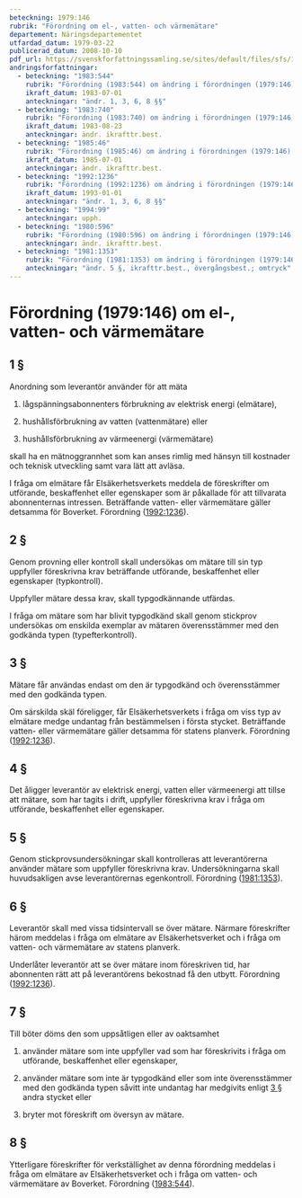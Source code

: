 ```yaml
---
beteckning: 1979:146
rubrik: "Förordning om el-, vatten- och värmemätare"
departement: Näringsdepartementet
utfardad_datum: 1979-03-22
publicerad_datum: 2008-10-10
pdf_url: https://svenskforfattningssamling.se/sites/default/files/sfs/1979-03/SFS1979-146.pdf
andringsforfattningar:
  - beteckning: "1983:544"
    rubrik: "Förordning (1983:544) om ändring i förordningen (1979:146) om el-, vatten- och värmemätare"
    ikraft_datum: 1983-07-01
    anteckningar: "ändr. 1, 3, 6, 8 §§"
  - beteckning: "1983:740"
    rubrik: "Förordning (1983:740) om ändring i förordningen (1979:146) om el-, vatten- och värmemätare"
    ikraft_datum: 1983-08-23
    anteckningar: ändr. ikrafttr.best.
  - beteckning: "1985:46"
    rubrik: "Förordning (1985:46) om ändring i förordningen (1979:146) om el-, vatten- och värmemätare"
    ikraft_datum: 1985-07-01
    anteckningar: ändr. ikrafttr.best.
  - beteckning: "1992:1236"
    rubrik: "Förordning (1992:1236) om ändring i förordningen (1979:146) om el-, vatten- och värmemätare"
    ikraft_datum: 1993-01-01
    anteckningar: "ändr. 1, 3, 6, 8 §§"
  - beteckning: "1994:99"
    anteckningar: upph.
  - beteckning: "1980:596"
    rubrik: "Förordning (1980:596) om ändring i förordningen (1979:146) om el-, vatten- och värmemätare"
    anteckningar: ändr. ikrafttr.best.
  - beteckning: "1981:1353"
    rubrik: "Förordning (1981:1353) om ändring i förordningen (1979:146) om el-, vatten- och värmemätare"
    anteckningar: "ändr. 5 §, ikrafttr.best., övergångsbest.; omtryck"
---
```


# Förordning (1979:146) om el-, vatten- och värmemätare

## 1 §

Anordning som leverantör använder för att mäta

1. lågspänningsabonnenters förbrukning av elektrisk energi (elmätare),

2. hushållsförbrukning av vatten (vattenmätare) eller

3. hushållsförbrukning av värmeenergi (värmemätare)

skall ha en mätnoggrannhet som kan anses rimlig med hänsyn till kostnader och teknisk utveckling samt vara lätt att avläsa.

I fråga om elmätare får Elsäkerhetsverkets meddela de föreskrifter om utförande, beskaffenhet eller egenskaper som är påkallade för att tillvarata abonnenternas intressen. Beträffande vatten- eller värmemätare gäller detsamma för Boverket. Förordning ([1992:1236](https://selex.se/eli/sfs/1992/1236)).

## 2 §

Genom provning eller kontroll skall undersökas om mätare till sin typ uppfyller föreskrivna krav beträffande utförande, beskaffenhet eller egenskaper (typkontroll).

Uppfyller mätare dessa krav, skall typgodkännande utfärdas.

I fråga om mätare som har blivit typgodkänd skall genom stickprov undersökas om enskilda exemplar av mätaren överensstämmer med den godkända typen (typefterkontroll).

## 3 §

Mätare får användas endast om den är typgodkänd och överensstämmer med den godkända typen.

Om särskilda skäl föreligger, får Elsäkerhetsverkets i fråga om viss typ av elmätare medge undantag från bestämmelsen i första stycket. Beträffande vatten- eller värmemätare gäller detsamma för statens planverk. Förordning ([1992:1236](https://selex.se/eli/sfs/1992/1236)).

## 4 §

Det åligger leverantör av elektrisk energi, vatten eller värmeenergi att tillse att mätare, som har tagits i drift, uppfyller föreskrivna krav i fråga om utförande, beskaffenhet eller egenskaper.

## 5 §

Genom stickprovsundersökningar skall kontrolleras att leverantörerna använder mätare som uppfyller föreskrivna krav. Undersökningarna skall huvudsakligen avse leverantörernas egenkontroll. Förordning ([1981:1353](https://selex.se/eli/sfs/1981/1353)).

## 6 §

Leverantör skall med vissa tidsintervall se över mätare. Närmare föreskrifter härom meddelas i fråga om elmätare av Elsäkerhetsverket och i fråga om vatten- och värmemätare av statens planverk.

Underlåter leverantör att se över mätare inom föreskriven tid, har abonnenten rätt att på leverantörens bekostnad få den utbytt. Förordning ([1992:1236](https://selex.se/eli/sfs/1992/1236)).

## 7 §

Till böter döms den som uppsåtligen eller av oaktsamhet

1. använder mätare som inte uppfyller vad som har föreskrivits i fråga om utförande, beskaffenhet eller egenskaper,

2. använder mätare som inte är typgodkänd eller som inte överensstämmer med den godkända typen såvitt inte undantag har medgivits enligt [3 §](#3) andra stycket eller

3. bryter mot föreskrift om översyn av mätare.

## 8 §

Ytterligare föreskrifter för verkställighet av denna förordning meddelas i fråga om elmätare av Elsäkerhetsverket och i fråga om vatten- och värmemätare av Boverket. Förordning ([1983:544](https://selex.se/eli/sfs/1983/544)).